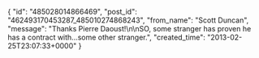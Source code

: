  {
   "id": "485028014866469",
   "post_id": "462493170453287_485010274868243",
   "from_name": "Scott Duncan",
   "message": "Thanks Pierre Daoust!\n\nSO, some stranger has proven he has a contract with...some other stranger.",
   "created_time": "2013-02-25T23:07:33+0000"
 }
